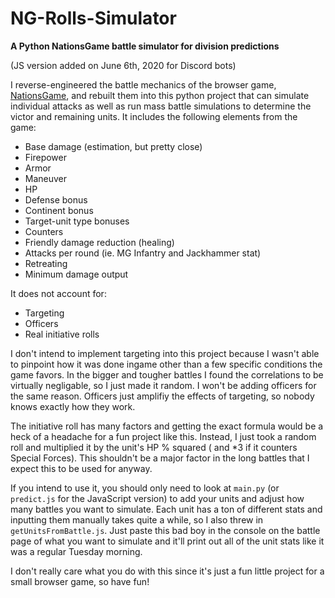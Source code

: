 # NG-Rolls-Simulator
**A Python NationsGame battle simulator for division predictions**

(JS version added on June 6th, 2020 for Discord bots)

I reverse-engineered the battle mechanics of the browser game, [NationsGame](https://www.Nationsgame.net), and rebuilt them into this python project that can simulate individual attacks as well as run mass battle simulations to determine the victor and remaining units.  It includes the following elements from the game:
* Base damage (estimation, but pretty close)
* Firepower
* Armor
* Maneuver
* HP
* Defense bonus
* Continent bonus
* Target-unit type bonuses
* Counters
* Friendly damage reduction (healing)
* Attacks per round (ie. MG Infantry and Jackhammer stat)
* Retreating
* Minimum damage output

It does not account for:
* Targeting
* Officers
* Real initiative rolls

I don't intend to implement targeting into this project because I wasn't able to pinpoint how it was done ingame other than a few specific conditions the game favors.  In the bigger and tougher battles I found the correlations to be virtually negligable, so I just made it random.  I won't be adding officers for the same reason.  Officers just amplifiy the effects of targeting, so nobody knows exactly how they work.

The initiative roll has many factors and getting the exact formula would be a heck of a headache for a fun project like this.  Instead, I just took a random roll and multiplied it by the unit's HP % squared ( and *3 if it counters Special Forces).  This shouldn't be a major factor in the long battles that I expect this to be used for anyway.

If you intend to use it, you should only need to look at `main.py` (or `predict.js` for the JavaScript version) to add your units and adjust how many battles you want to simulate.  Each unit has a ton of different stats and inputting them manually takes quite a while, so I also threw in `getUnitsFromBattle.js`.  Just paste this bad boy in the console on the battle page of what you want to simulate and it'll print out all of the unit stats like it was a regular Tuesday morning. 

I don't really care what you do with this since it's just a fun little project for a small browser game, so have fun!
